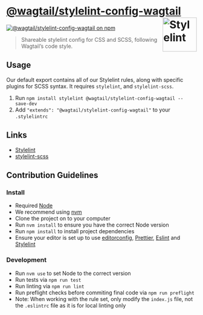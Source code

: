 # [@wagtail/stylelint-config-wagtail](https://www.npmjs.com/package/@wagtail/stylelint-config-wagtail) [<img src="https://raw.githubusercontent.com/wagtail/@wagtail/stylelint-config-wagtail/master/.github/stylelint-logo.svg?sanitize=true" alt="Stylelint" width="90" height="90" align="right">](https://stylelint.io)

[![@wagtail/stylelint-config-wagtail on npm](https://img.shields.io/npm/v/@wagtail/stylelint-config-wagtail.svg)](https://www.npmjs.com/package/@wagtail/stylelint-config-wagtail)

> Shareable stylelint config for CSS and SCSS, following Wagtail’s code style.

## Usage

Our default export contains all of our Stylelint rules, along with specific plugins for SCSS syntax.
It requires `stylelint`, and `stylelint-scss`.

1. Run `npm install stylelint @wagtail/stylelint-config-wagtail --save-dev`
2. Add `"extends": "@wagtail/stylelint-config-wagtail"` to your `.stylelintrc`

## Links

- [Stylelint](https://stylelint.io/)
- [stylelint-scss](https://github.com/kristerkari/stylelint-scss)

## Contribution Guidelines

### Install

- Required [Node](https://nodejs.org)
- We recommend using [nvm](https://github.com/creationix/nvm)
- Clone the project on to your computer
- Run `nvm install` to ensure you have the correct Node version
- Run `npm install` to install project dependencies
- Ensure your editor is set up to use [editorconfig](https://editorconfig.org/), [Prettier](https://prettier.io/), [Eslint](https://eslint.org/) and [Stylelint](https://stylelint.io/)

### Development

- Run `nvm use` to set Node to the correct version
- Run tests via `npm run test`
- Run linting via `npm run lint`
- Run preflight checks before commiting final code via `npm run preflight`
- Note: When working with the rule set, only modify the `index.js` file, not the `.eslintrc` file as it is for local linting only

